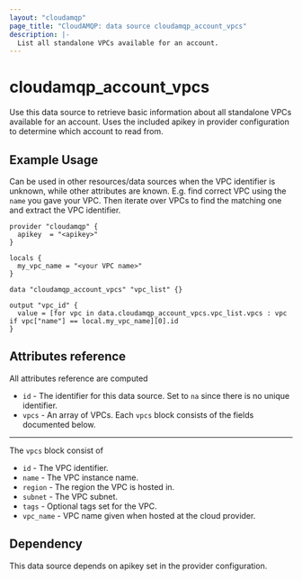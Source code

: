 ```yaml
---
layout: "cloudamqp"
page_title: "CloudAMQP: data source cloudamqp_account_vpcs"
description: |-
  List all standalone VPCs available for an account.
---
```


# cloudamqp_account_vpcs

Use this data source to retrieve basic information about all standalone VPCs available for an account. Uses the included apikey in provider configuration to determine which account to read from.

## Example Usage

Can be used in other resources/data sources when the VPC identifier is unknown, while other attributes are known. E.g. find correct VPC using the `name` you gave your VPC. Then iterate over VPCs to find the matching one and extract the VPC identifier.

```hcl
provider "cloudamqp" {
  apikey  = "<apikey>"
}

locals {
  my_vpc_name = "<your VPC name>"
}

data "cloudamqp_account_vpcs" "vpc_list" {}

output "vpc_id" {
  value = [for vpc in data.cloudamqp_account_vpcs.vpc_list.vpcs : vpc if vpc["name"] == local.my_vpc_name][0].id
}
```

## Attributes reference

All attributes reference are computed

* `id`      - The identifier for this data source. Set to `na` since there is no unique identifier.
* `vpcs`    - An array of VPCs. Each `vpcs` block consists of the fields documented below.

___

The `vpcs` block consist of

* `id`          - The VPC identifier.
* `name`        - The VPC instance name.
* `region`      - The region the VPC is hosted in.
* `subnet`      - The VPC subnet.
* `tags`        - Optional tags set for the VPC.
* `vpc_name`    - VPC name given when hosted at the cloud provider.

## Dependency

This data source depends on apikey set in the provider configuration.

